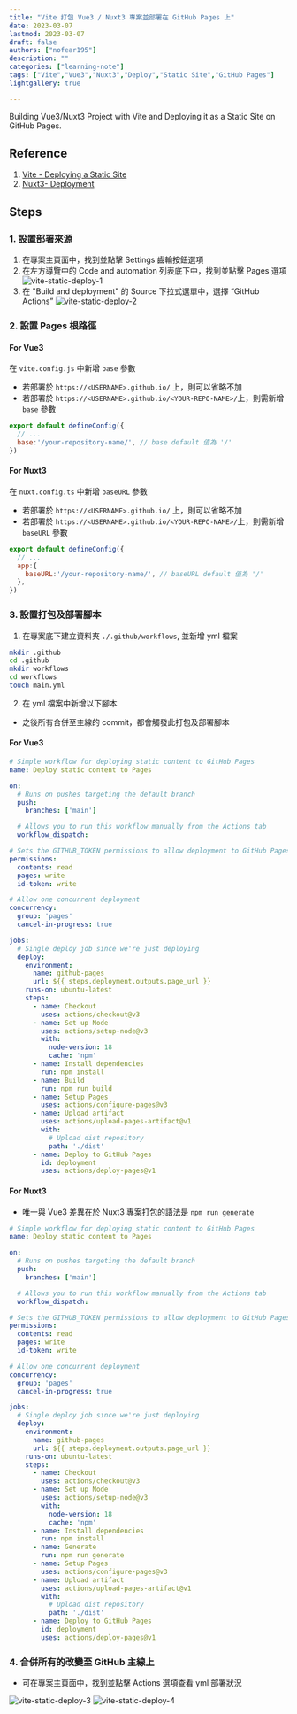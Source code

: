 ```yaml
---
title: "Vite 打包 Vue3 / Nuxt3 專案並部署在 GitHub Pages 上"
date: 2023-03-07
lastmod: 2023-03-07
draft: false
authors: ["nofear195"]
description: ""
categories: ["learning-note"]
tags: ["Vite","Vue3","Nuxt3","Deploy","Static Site","GitHub Pages"]
lightgallery: true

---
```


Building Vue3/Nuxt3 Project with Vite and Deploying it as a Static Site on GitHub Pages.
<!--more-->

## Reference

1. [Vite - Deploying a Static Site](https://vitejs.dev/guide/static-deploy.html)
2. [Nuxt3- Deployment](https://nuxt.com/docs/getting-started/deployment)

## Steps

### 1. 設置部署來源

1. 在專案主頁面中，找到並點擊 Settings 齒輪按鈕選項
2. 在左方導覽中的 Code and automation 列表底下中，找到並點擊 Pages 選項
![vite-static-deploy-1](images/vite-static-deploy-1.png)
3. 在 "Build and deployment" 的 Source 下拉式選單中，選擇 “GitHub Actions”
![vite-static-deploy-2](images/vite-static-deploy-2.png)

### 2. 設置 Pages 根路徑

#### For Vue3

在 `vite.config.js` 中新增 `base` 參數

- 若部署於 `https://<USERNAME>.github.io/` 上，則可以省略不加
- 若部署於 `https://<USERNAME>.github.io/<YOUR-REPO-NAME>/`上，則需新增 `base` 參數

```javascript
export default defineConfig({
  // ...
  base:'/your-repository-name/', // base default 值為 '/'
})

```

#### For Nuxt3

在 `nuxt.config.ts` 中新增 `baseURL` 參數

- 若部署於 `https://<USERNAME>.github.io/` 上，則可以省略不加
- 若部署於 `https://<USERNAME>.github.io/<YOUR-REPO-NAME>/`上，則需新增 `baseURL` 參數

```javascript
export default defineConfig({
  // ...
  app:{
    baseURL:'/your-repository-name/', // baseURL default 值為 '/'
  },
})

```

### 3. 設置打包及部署腳本

1. 在專案底下建立資料夾 `./.github/workflows`, 並新增 yml 檔案

```bash
mkdir .github
cd .github
mkdir workflows
cd workflows
touch main.yml
```

2. 在 yml 檔案中新增以下腳本

- 之後所有合併至主線的 commit，都會觸發此打包及部署腳本

#### For Vue3

```yml
# Simple workflow for deploying static content to GitHub Pages
name: Deploy static content to Pages

on:
  # Runs on pushes targeting the default branch
  push:
    branches: ['main']

  # Allows you to run this workflow manually from the Actions tab
  workflow_dispatch:

# Sets the GITHUB_TOKEN permissions to allow deployment to GitHub Pages
permissions:
  contents: read
  pages: write
  id-token: write

# Allow one concurrent deployment
concurrency:
  group: 'pages'
  cancel-in-progress: true

jobs:
  # Single deploy job since we're just deploying
  deploy:
    environment:
      name: github-pages
      url: ${{ steps.deployment.outputs.page_url }}
    runs-on: ubuntu-latest
    steps:
      - name: Checkout
        uses: actions/checkout@v3
      - name: Set up Node
        uses: actions/setup-node@v3
        with:
          node-version: 18
          cache: 'npm'
      - name: Install dependencies
        run: npm install
      - name: Build
        run: npm run build
      - name: Setup Pages
        uses: actions/configure-pages@v3
      - name: Upload artifact
        uses: actions/upload-pages-artifact@v1
        with:
          # Upload dist repository
          path: './dist'
      - name: Deploy to GitHub Pages
        id: deployment
        uses: actions/deploy-pages@v1
```

#### For Nuxt3

- 唯一與 Vue3 差異在於 Nuxt3 專案打包的語法是 `npm run generate`

```yml
# Simple workflow for deploying static content to GitHub Pages
name: Deploy static content to Pages

on:
  # Runs on pushes targeting the default branch
  push:
    branches: ['main']

  # Allows you to run this workflow manually from the Actions tab
  workflow_dispatch:      

# Sets the GITHUB_TOKEN permissions to allow deployment to GitHub Pages
permissions:
  contents: read
  pages: write
  id-token: write

# Allow one concurrent deployment
concurrency:
  group: 'pages'
  cancel-in-progress: true

jobs:
  # Single deploy job since we're just deploying
  deploy:
    environment:
      name: github-pages
      url: ${{ steps.deployment.outputs.page_url }}
    runs-on: ubuntu-latest
    steps:
      - name: Checkout
        uses: actions/checkout@v3
      - name: Set up Node
        uses: actions/setup-node@v3
        with:
          node-version: 18
          cache: 'npm'
      - name: Install dependencies
        run: npm install
      - name: Generate
        run: npm run generate
      - name: Setup Pages
        uses: actions/configure-pages@v3
      - name: Upload artifact
        uses: actions/upload-pages-artifact@v1
        with:
          # Upload dist repository
          path: './dist'
      - name: Deploy to GitHub Pages
        id: deployment
        uses: actions/deploy-pages@v1
```

### 4. 合併所有的改變至 GitHub 主線上

- 可在專案主頁面中，找到並點擊 Actions 選項查看 yml 部署狀況

![vite-static-deploy-3](images/vite-static-deploy-3.png)
![vite-static-deploy-4](images/vite-static-deploy-4.png)
